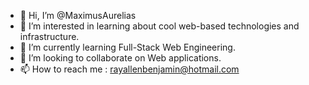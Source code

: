 - 👋 Hi, I’m @MaximusAurelias
- 👀 I’m interested in learning about cool web-based technologies and infrastructure. 
- 🌱 I’m currently learning Full-Stack Web Engineering.
- 💞️ I’m looking to collaborate on Web applications.
- 📫 How to reach me : rayallenbenjamin@hotmail.com

<!---
MaximusAurelias/MaximusAurelias is a ✨ special ✨ repository because its `README.md` (this file) appears on your GitHub profile.
You can click the Preview link to take a look at your changes.
--->
